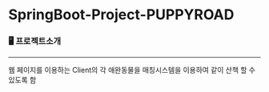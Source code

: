 # SpringBoot-Project-PUPPYROAD


### 🖥️ 프로젝트소개
---
웹 페이지를 이용하는 Client의 각 애완동물을 매칭시스템을 이용하여 같이 산책 할 수 있도록 함
